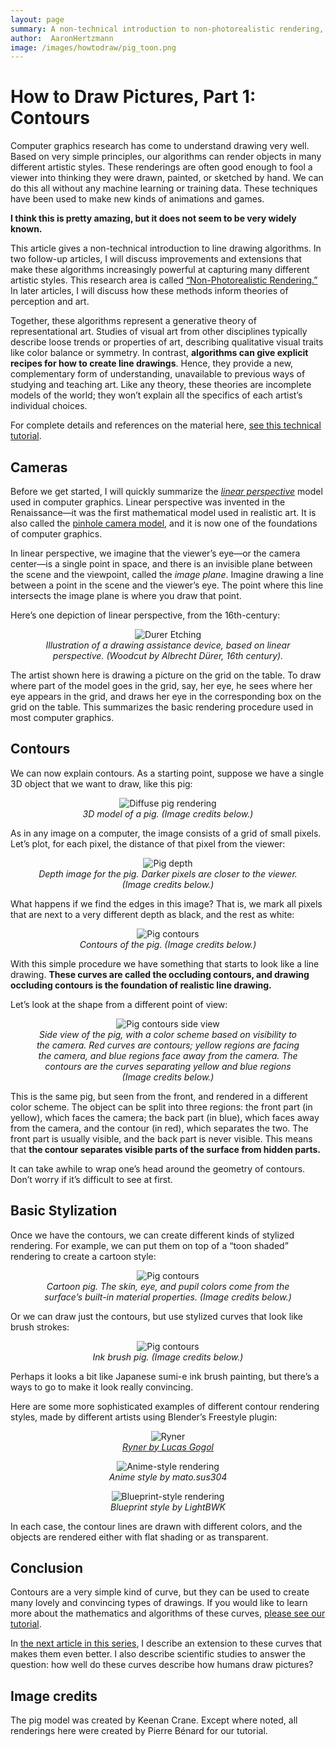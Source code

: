 ```yaml
---
layout: page
summary: A non-technical introduction to non-photorealistic rendering, part 1
author:  AaronHertzmann
image: /images/howtodraw/pig_toon.png
---
```


# How to Draw Pictures, Part 1: Contours

Computer graphics research has come to understand drawing very well. Based on very simple principles, our algorithms can render objects in many different artistic styles. These renderings are often good enough to fool a viewer into thinking they were drawn, painted, or sketched by hand. We can do this all without any machine learning or training data. These techniques have been used to make new kinds of animations and games.

**I think this is pretty amazing, but it does not seem to be very widely known.**

This article gives a non-technical introduction to line drawing algorithms. In two follow-up articles, I will discuss improvements and extensions that make these algorithms increasingly powerful at capturing many different artistic styles. This research area is called [“Non-Photorealistic Rendering.”](https://en.wikipedia.org/wiki/Non-photorealistic_rendering) In later articles, I will discuss how these methods inform theories of perception and art.

Together, these algorithms represent a generative theory of representational art. Studies of visual art from other disciplines typically describe loose trends or properties of art, describing qualitative visual traits like color balance or symmetry. In contrast, **algorithms can give explicit recipes for how to create line drawings**. Hence, they provide a new, complementary form of understanding, unavailable to previous ways of studying and teaching art. Like any theory, these theories are incomplete models of the world; they won’t explain all the specifics of each artist’s individual choices.

For complete details and references on the material here, [see this technical tutorial](https://arxiv.org/abs/1810.01175).

Cameras
-------
Before we get started, I will quickly summarize the [_linear perspective_](https://en.wikipedia.org/wiki/Perspective_(graphical)) model used in computer graphics. Linear perspective was invented in the Renaissance—it was the first mathematical model used in realistic art. It is also called the [pinhole camera model](https://en.wikipedia.org/wiki/Pinhole_camera_model), and it is now one of the foundations of computer graphics.

In linear perspective, we imagine that the viewer’s eye—or the camera center—is a single point in space, and there is an invisible plane between the scene and the viewpoint, called the *image plane*. Imagine drawing a line between a point in the scene and the viewer’s eye. The point where this line intersects the image plane is where you draw that point.

Here’s one depiction of linear perspective, from the 16th-century:

<center>
<figure>
  <img src="../../../images/howtodraw/durer_perspective.jpg" alt="Durer Etching"/>
  <figcaption align="center"><i>Illustration of a drawing assistance device, based on linear perspective. (Woodcut by Albrecht Dürer, 16th century).
</i></figcaption>
</figure>
</center>


The artist shown here is drawing a picture on the grid on the table. To draw where part of the model goes in the grid, say, her eye, he sees where her eye appears in the grid, and draws her eye in the corresponding box on the grid on the table. This summarizes the basic rendering procedure used in most computer graphics.

Contours
--------

We can now explain contours. As a starting point, suppose we have a single 3D object that we want to draw, like this pig:
<center>
<figure>
  <img src="../../../images/howtodraw/pig_diffuse.png" alt="Diffuse pig rendering"/>
  <figcaption align="center"><i>3D model of a pig. (Image credits below.)
</i></figcaption>
</figure>
</center>
As in any image on a computer, the image consists of a grid of small pixels. Let’s plot, for each pixel, the distance of that pixel from the viewer:

<center>
<figure>
  <img src="../../../images/howtodraw/pig_depth.png" alt="Pig depth"/>
  <figcaption align="center"><i>Depth image for the pig. Darker pixels are closer to the viewer. (Image credits below.)
</i></figcaption>
</figure>
</center>

What happens if we find the edges in this image? That is, we mark all pixels that are next to a very different depth as black, and the rest as white:
<center>
<figure>
  <img src="../../../images/howtodraw/pig_contours.png" alt="Pig contours"/>
  <figcaption align="center"><i>Contours of the pig. (Image credits below.)
</i></figcaption>
</figure>
</center>

With this simple procedure we have something that starts to look like a line drawing. **These curves are called the occluding contours, and drawing occluding contours is the foundation of realistic line drawing.**

Let’s look at the shape from a different point of view:

<center>
<figure>
  <img src="../../../images/howtodraw/pig_side.png" alt="Pig contours side view"/>
  <figcaption align="center"><i>Side view of the pig, with a color scheme based on visibility to the camera. Red curves are contours; yellow regions are facing the camera, and blue regions face away from the camera. The contours are the curves separating yellow and blue regions (Image credits below.)
</i></figcaption>
</figure>
</center>

This is the same pig, but seen from the front, and rendered in a different color scheme. The object can be split into three regions: the front part (in yellow), which faces the camera; the back part (in blue), which faces away from the camera, and the contour (in red), which separates the two. The front part is usually visible, and the back part is never visible. This means that **the contour separates visible parts of the surface from hidden parts.**

It can take awhile to wrap one’s head around the geometry of contours. Don’t worry if it’s difficult to see at first.

Basic Stylization
-----------

Once we have the contours, we can create different kinds of stylized rendering. For example, we can put them on top of a “toon shaded” rendering to create a cartoon style:
<center>
<figure>
  <img src="../../../images/howtodraw/pig_toon.png" alt="Pig contours"/>
  <figcaption align="center"><i>Cartoon pig. The skin, eye, and pupil colors come from the surface’s built-in material properties. (Image credits below.)
</i></figcaption>
</figure>
</center>
Or we can draw just the contours, but use stylized curves that look like brush strokes:
<center>
<figure>
  <img src="../../../images/howtodraw/pig_style.png" alt="Pig contours"/>
  <figcaption align="center"><i>Ink brush pig. (Image credits below.)
</i></figcaption>
</figure>
</center>
Perhaps it looks a bit like Japanese sumi-e ink brush painting, but there’s a ways to go to make it look really convincing.

Here are some more sophisticated examples of different contour rendering styles, made by different artists using Blender’s Freestyle plugin:
<center>
<figure>
  <img src="../../../images/howtodraw/ryner.png" alt="Ryner"/>
  <figcaption align="center"><i><a href="https://www.blendernation.com/2016/09/13/ryner-frystyle-tutorial-lucas-gogol">Ryner by Lucas Gogol</a>
</i></figcaption>
</figure>
</center>
<center>
<figure>
  <img src="../../../images/howtodraw/anime.png" alt="Anime-style rendering"/>
  <figcaption align="center"><i>Anime style by mato.sus304
</i></figcaption>
</figure>
</center>
<center>
<figure>
  <img src="../../../images/howtodraw/blueprint.png" alt="Blueprint-style rendering"/>
  <figcaption align="center"><i>Blueprint style by LightBWK
</i></figcaption>
</figure>
</center>
In each case, the contour lines are drawn with different colors, and the objects are rendered either with flat shading or as transparent.

Conclusion
---------

Contours are a very simple kind of curve, but they can be used to create many lovely and convincing types of drawings. If you would like to learn more about the mathematics and algorithms of these curves, [please see our tutorial](https://arxiv.org/abs/1810.01175).

In [the next article in this series](https://aaronhertzmann.com/2020/09/13/how-to-draw-pictures-suggestive-contours.html), I describe an extension to these curves that makes them even better. I also describe scientific studies to answer the question: how well do these curves describe how humans draw pictures?

Image credits
-----------
The pig model was created by Keenan Crane. Except where noted, all renderings here were created by Pierre Bénard for our tutorial.
